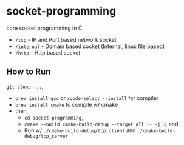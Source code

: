 # socket-programming

core socket programming in C

- `/tcp` - IP and Port based network socket
- `/internal` - Domain based socket (Internal, linux file based)
- `/http` - Http based socket

## How to Run

`git clone ...`,

- `brew install gcc` or `xcode-select --install` for compiler
- `brew install cmake` to compile w/ cmake
- then,
    - `cd socket-programming`,
    - `cmake --build cmake-build-debug --target all -- -j 3`, and 
    - Run w/ `./cmake-build-debug/tcp_client` and `./cmake-build-debug/tcp_server`
  